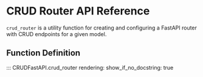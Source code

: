 # CRUD Router API Reference

`crud_router` is a utility function for creating and configuring a FastAPI router with CRUD endpoints for a given model.

## Function Definition

::: CRUDFastAPI.crud_router
    rendering:
      show_if_no_docstring: true
